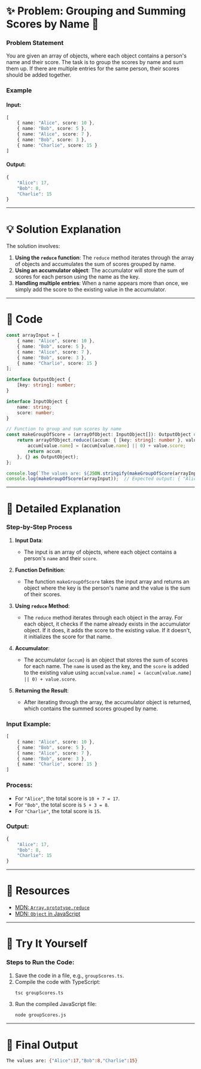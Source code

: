 # ✨ Problem: Grouping and Summing Scores by Name 🌟  

### Problem Statement  
You are given an array of objects, where each object contains a person's name and their score. The task is to group the scores by name and sum them up. If there are multiple entries for the same person, their scores should be added together.

### Example  
#### Input:  
```typescript
[
    { name: "Alice", score: 10 },
    { name: "Bob", score: 5 },
    { name: "Alice", score: 7 },
    { name: "Bob", score: 3 },
    { name: "Charlie", score: 15 }
]
```  
#### Output:  
```typescript
{
    "Alice": 17,
    "Bob": 8,
    "Charlie": 15
}
```  

---

# 💡 Solution Explanation  

The solution involves:
1. **Using the `reduce` function**: The `reduce` method iterates through the array of objects and accumulates the sum of scores grouped by name.  
2. **Using an accumulator object**: The accumulator will store the sum of scores for each person using the name as the key.  
3. **Handling multiple entries**: When a name appears more than once, we simply add the score to the existing value in the accumulator.

---

# 📝 Code  

```typescript
const arrayInput = [
    { name: "Alice", score: 10 },
    { name: "Bob", score: 5 },
    { name: "Alice", score: 7 },
    { name: "Bob", score: 3 },
    { name: "Charlie", score: 15 }
];

interface OutputObject {
    [key: string]: number;
}

interface InputObject {
    name: string;
    score: number;
}

// Function to group and sum scores by name
const makeGroupOfScore = (arrayOfObject: InputObject[]): OutputObject => {
    return arrayOfObject.reduce((accum: { [key: string]: number }, value: InputObject) => {
        accum[value.name] = (accum[value.name] || 0) + value.score;
        return accum;
    }, {} as OutputObject);
};

console.log(`The values are: ${JSON.stringify(makeGroupOfScore(arrayInput))}`);
console.log(makeGroupOfScore(arrayInput));  // Expected output: { "Alice": 17, "Bob": 8, "Charlie": 15 }
```

---

# 📖 Detailed Explanation  

### Step-by-Step Process  
1. **Input Data**:  
   - The input is an array of objects, where each object contains a person's `name` and their `score`.

2. **Function Definition**:  
   - The function `makeGroupOfScore` takes the input array and returns an object where the key is the person's name and the value is the sum of their scores.

3. **Using `reduce` Method**:  
   - The `reduce` method iterates through each object in the array. For each object, it checks if the name already exists in the accumulator object. If it does, it adds the score to the existing value. If it doesn't, it initializes the score for that name.

4. **Accumulator**:  
   - The accumulator (`accum`) is an object that stores the sum of scores for each name. The `name` is used as the key, and the `score` is added to the existing value using `accum[value.name] = (accum[value.name] || 0) + value.score`.

5. **Returning the Result**:  
   - After iterating through the array, the accumulator object is returned, which contains the summed scores grouped by name.

### Input Example:  
```typescript
[
    { name: "Alice", score: 10 },
    { name: "Bob", score: 5 },
    { name: "Alice", score: 7 },
    { name: "Bob", score: 3 },
    { name: "Charlie", score: 15 }
]
```

### Process:  
- For `"Alice"`, the total score is `10 + 7 = 17`.  
- For `"Bob"`, the total score is `5 + 3 = 8`.  
- For `"Charlie"`, the total score is `15`.

### Output:  
```typescript
{
    "Alice": 17,
    "Bob": 8,
    "Charlie": 15
}
```

---

# 🔗 Resources  
- [MDN: `Array.prototype.reduce`](https://developer.mozilla.org/en-US/docs/Web/JavaScript/Reference/Global_Objects/Array/reduce)  
- [MDN: `Object` in JavaScript](https://developer.mozilla.org/en-US/docs/Web/JavaScript/Reference/Global_Objects/Object)

---

# 🚀 Try It Yourself  
### Steps to Run the Code:  
1. Save the code in a file, e.g., `groupScores.ts`.  
2. Compile the code with TypeScript:  
   ```bash
   tsc groupScores.ts
   ```  
3. Run the compiled JavaScript file:  
   ```bash
   node groupScores.js
   ```  

---

# 🎉 Final Output  
```bash
The values are: {"Alice":17,"Bob":8,"Charlie":15}
```  

